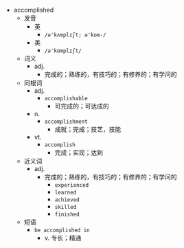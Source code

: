 - accomplished
  - 发音
    - 英
      - `/ə'kʌmplɪʃt; ə'kɒm-/`
    - 美
      - `/ə'kɑmplɪʃt/`
  - 词义
    - adj.
      - 完成的；熟练的，有技巧的；有修养的；有学问的
  - 同根词
    - adj.
      - `accomplishable`
        - 可完成的；可达成的
    - n.
      - `accomplishment`
        - 成就；完成；技艺，技能
    - vt.
      - `accomplish`
        - 完成；实现；达到
  - 近义词
    - adj.
      - 完成的；熟练的，有技巧的；有修养的；有学问的
        - `experienced`
        - `learned`
        - `achieved`
        - `skilled`
        - `finished`
  - 短语
    - `be accomplished in`
      - v. 专长；精通 
